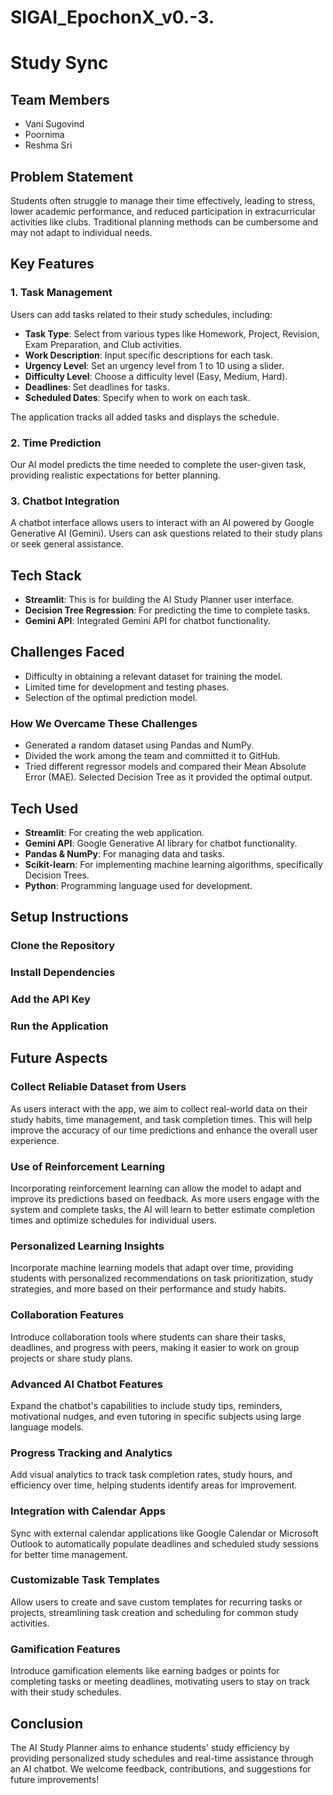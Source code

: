 # SIGAI_EpochonX_v0.-3.
# Study Sync

## Team Members
- Vani Sugovind
- Poornima
- Reshma Sri

## Problem Statement
Students often struggle to manage their time effectively, leading to stress, lower academic performance, and reduced participation in extracurricular activities like clubs. Traditional planning methods can be cumbersome and may not adapt to individual needs. 

## Key Features

### 1. Task Management
Users can add tasks related to their study schedules, including:
- **Task Type**: Select from various types like Homework, Project, Revision, Exam Preparation, and Club activities.
- **Work Description**: Input specific descriptions for each task.
- **Urgency Level**: Set an urgency level from 1 to 10 using a slider.
- **Difficulty Level**: Choose a difficulty level (Easy, Medium, Hard).
- **Deadlines**: Set deadlines for tasks.
- **Scheduled Dates**: Specify when to work on each task.

The application tracks all added tasks and displays the schedule.

### 2. Time Prediction
Our AI model predicts the time needed to complete the user-given task, providing realistic expectations for better planning.

### 3. Chatbot Integration
A chatbot interface allows users to interact with an AI powered by Google Generative AI (Gemini). Users can ask questions related to their study plans or seek general assistance.

## Tech Stack
- **Streamlit**: This is for building the AI Study Planner user interface.
- **Decision Tree Regression**: For predicting the time to complete tasks.
- **Gemini API**: Integrated Gemini API for chatbot functionality.

## Challenges Faced
- Difficulty in obtaining a relevant dataset for training the model.
- Limited time for development and testing phases.
- Selection of the optimal prediction model.

### How We Overcame These Challenges
- Generated a random dataset using Pandas and NumPy.
- Divided the work among the team and committed it to GitHub.
- Tried different regressor models and compared their Mean Absolute Error (MAE). Selected Decision Tree as it provided the optimal output.

## Tech Used
- **Streamlit**: For creating the web application.
- **Gemini API**: Google Generative AI library for chatbot functionality.
- **Pandas & NumPy**: For managing data and tasks.
- **Scikit-learn**: For implementing machine learning algorithms, specifically Decision Trees.
- **Python**: Programming language used for development.

## Setup Instructions


### Clone the Repository
### Install Dependencies
### Add the API Key
### Run the Application

## Future Aspects

### Collect Reliable Dataset from Users
As users interact with the app, we aim to collect real-world data on their study habits, time management, and task completion times. This will help improve the accuracy of our time predictions and enhance the overall user experience.

### Use of Reinforcement Learning
Incorporating reinforcement learning can allow the model to adapt and improve its predictions based on feedback. As more users engage with the system and complete tasks, the AI will learn to better estimate completion times and optimize schedules for individual users.

### Personalized Learning Insights
Incorporate machine learning models that adapt over time, providing students with personalized recommendations on task prioritization, study strategies, and more based on their performance and study habits.

### Collaboration Features
Introduce collaboration tools where students can share their tasks, deadlines, and progress with peers, making it easier to work on group projects or share study plans.

### Advanced AI Chatbot Features
Expand the chatbot's capabilities to include study tips, reminders, motivational nudges, and even tutoring in specific subjects using large language models.

### Progress Tracking and Analytics
Add visual analytics to track task completion rates, study hours, and efficiency over time, helping students identify areas for improvement.

### Integration with Calendar Apps
Sync with external calendar applications like Google Calendar or Microsoft Outlook to automatically populate deadlines and scheduled study sessions for better time management.

### Customizable Task Templates
Allow users to create and save custom templates for recurring tasks or projects, streamlining task creation and scheduling for common study activities.

### Gamification Features
Introduce gamification elements like earning badges or points for completing tasks or meeting deadlines, motivating users to stay on track with their study schedules.

## Conclusion
The AI Study Planner aims to enhance students' study efficiency by providing personalized study schedules and real-time assistance through an AI chatbot. We welcome feedback, contributions, and suggestions for future improvements!




